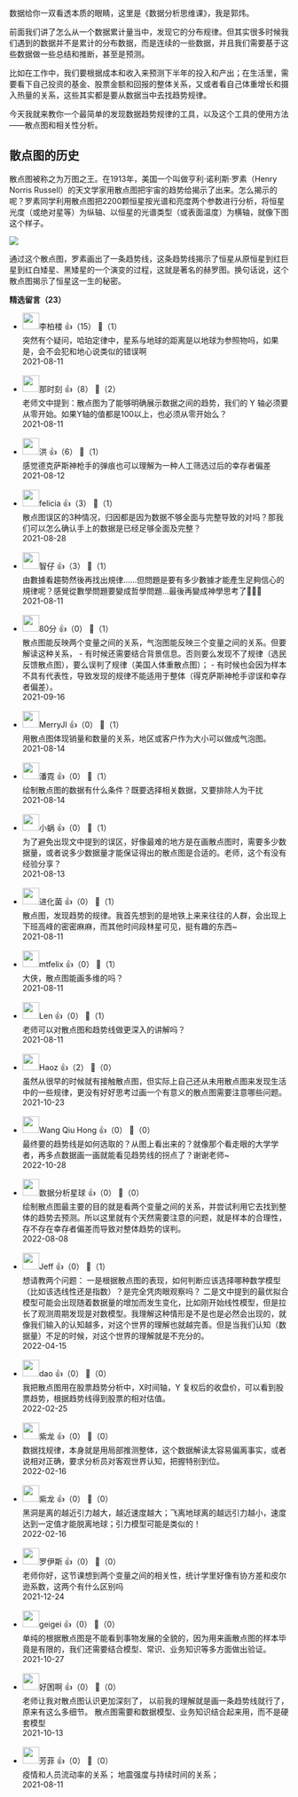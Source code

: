 数据给你一双看透本质的眼睛，这里是《数据分析思维课》，我是郭炜。

前面我们讲了怎么从一个数据累计量当中，发现它的分布规律。但其实很多时候我们遇到的数据并不是累计的分布数据，而是连续的一些数据，并且我们需要基于这些数据做一些总结和推断，甚至是预测。

比如在工作中，我们要根据成本和收入来预测下半年的投入和产出；在生活里，需要看下自己投资的基金、股票金额和回报的整体关系，又或者看自己体重增长和摄入热量的关系，这些其实都是要从数据当中去找趋势规律。

今天我就来教你一个最简单的发现数据趋势规律的工具，以及这个工具的使用方法——散点图和相关性分析。

## 散点图的历史

散点图被称之为万图之王。在1913年，美国一个叫做亨利·诺利斯·罗素（Henry Norris Russell）的天文学家用散点图把宇宙的趋势给揭示了出来。怎么揭示的呢？罗素同学利用散点图把2200颗恒星按光谱和亮度两个参数进行分析，将恒星光度（或绝对星等）为纵轴、以恒星的光谱类型（或表面温度）为横轴，就像下图这个样子。

![](https://static001.geekbang.org/resource/image/a9/ac/a9a25c00eb88a3bdcaf163d49054cfac.png?wh=731x841)

通过这个散点图，罗素画出了一条趋势线，这条趋势线揭示了恒星从原恒星到红巨星到红白矮星、黑矮星的一个演变的过程，这就是著名的赫罗图。换句话说，这个散点图揭示了恒星这一生的秘密。
<div><strong>精选留言（23）</strong></div><ul>
<li><img src="https://static001.geekbang.org/account/avatar/00/29/af/63/37abbee0.jpg" width="30px"><span>李柏楼</span> 👍（15） 💬（1）<div>突然有个疑问，哈珀定律中，星系与地球的距离是以地球为参照物吗，如果是，会不会犯和地心说类似的错误啊</div>2021-08-11</li><br/><li><img src="https://static001.geekbang.org/account/avatar/00/11/8f/cf/890f82d6.jpg" width="30px"><span>那时刻</span> 👍（8） 💬（2）<div>老师文中提到：散点图为了能够明确展示数据之间的趋势，我们的 Y 轴必须要从零开始。如果Y轴的值都是100以上，也必须从零开始么？</div>2021-08-11</li><br/><li><img src="https://static001.geekbang.org/account/avatar/00/29/9b/d7/8ac0f52c.jpg" width="30px"><span>洪</span> 👍（6） 💬（1）<div>感觉德克萨斯神枪手的弹痕也可以理解为一种人工筛选过后的幸存者偏差</div>2021-08-12</li><br/><li><img src="https://thirdwx.qlogo.cn/mmopen/vi_32/WUj9OyyKJ7tSNXW9e6hn2ciasNPX0aqZB1VicyPgDZicicTVB2DrAAwm2m0IOVxW2FcxDmtuAZEt2BhQ4uCDqGlvfw/132" width="30px"><span>felicia</span> 👍（3） 💬（1）<div>散点图误区的3种情况，归因都是因为数据不够全面与完整导致的对吗？那我们可以怎么确认手上的数据是已经足够全面及完整？</div>2021-08-28</li><br/><li><img src="https://static001.geekbang.org/account/avatar/00/29/89/e0/b94ef097.jpg" width="30px"><span>智仔</span> 👍（3） 💬（1）<div>由數據看趨勢然後再找出規律……但問題是要有多少數據才能產生足夠信心的規律呢？感覺從數學問題要變成哲學問題…最後再變成神學思考了🤣🤣🤣</div>2021-08-11</li><br/><li><img src="https://static001.geekbang.org/account/avatar/00/19/69/18/74c57d42.jpg" width="30px"><span>80分</span> 👍（0） 💬（1）<div>散点图能反映两个变量之间的关系，气泡图能反映三个变量之间的关系。但要解读这种关系，
  - 有时候还需要结合背景信息。否则要么发现不了规律（选民反馈散点图），要么误判了规律（美国人体重散点图）；
  - 有时候也会因为样本不具有代表性，导致发现的规律不能适用于整体（得克萨斯神枪手谬误和幸存者偏差）。</div>2021-09-16</li><br/><li><img src="https://static001.geekbang.org/account/avatar/00/29/82/8c/5bcf9b62.jpg" width="30px"><span>MerryJI</span> 👍（0） 💬（1）<div>用散点图体现销量和数量的关系，地区或客户作为大小可以做成气泡图。</div>2021-08-14</li><br/><li><img src="https://static001.geekbang.org/account/avatar/00/1a/2b/04/3d308d13.jpg" width="30px"><span>潘霓</span> 👍（0） 💬（1）<div>绘制散点图的数据有什么条件？既要选择相关数据，又要排除人为干扰</div>2021-08-14</li><br/><li><img src="https://static001.geekbang.org/account/avatar/00/29/92/cc/eaf9d35b.jpg" width="30px"><span>小蜗</span> 👍（0） 💬（1）<div>为了避免出现文中提到的误区，好像最难的地方是在画散点图时，需要多少数据量，或者说多少数据量才能保证得出的散点图是合适的。老师，这个有没有经验分享？</div>2021-08-13</li><br/><li><img src="https://static001.geekbang.org/account/avatar/00/13/7b/bd/ccb37425.jpg" width="30px"><span>进化菌</span> 👍（0） 💬（1）<div>散点图，发现趋势的规律。我首先想到的是地铁上来来往往的人群，会出现上下班高峰的密密麻麻，而其他时间段林星可见，挺有趣的东西~</div>2021-08-11</li><br/><li><img src="https://static001.geekbang.org/account/avatar/00/0f/f5/31/bbb513ba.jpg" width="30px"><span>mtfelix</span> 👍（0） 💬（1）<div>大侠，散点图能画多维的吗？</div>2021-08-11</li><br/><li><img src="https://static001.geekbang.org/account/avatar/00/29/7f/f8/450088e8.jpg" width="30px"><span>Len</span> 👍（0） 💬（1）<div>老师可以对散点图和趋势线做更深入的讲解吗？</div>2021-08-11</li><br/><li><img src="https://static001.geekbang.org/account/avatar/00/0f/9a/c9/08852337.jpg" width="30px"><span>Haoz</span> 👍（2） 💬（0）<div>虽然从很早的时候就有接触散点图，但实际上自己还从未用散点图来发现生活中的一些规律，更没有好好思考过画一个有意义的散点图需要注意哪些问题。</div>2021-10-23</li><br/><li><img src="https://thirdwx.qlogo.cn/mmopen/vi_32/Q0j4TwGTfTKWul4t0ywUJ2tOMbrEZJuS9JcJ1LaZ7ibepCSwAz5JbzoiaqiapStQY6oW4W8CV44I5QN9AhFlvRvQA/132" width="30px"><span>Wang Qiu Hong</span> 👍（0） 💬（0）<div>最终要的趋势线是如何选取的？从图上看出来的？就像那个看走眼的大学学者，再多点数据画一画就能看见趋势线的拐点了？谢谢老师~</div>2022-10-28</li><br/><li><img src="https://thirdwx.qlogo.cn/mmopen/vi_32/DYAIOgq83ereJyiaSxL3tT0Hj33IGGibN0FoctRayEELYhMlqhGQ4jx8HLdfDyuEud4VYXQyv7MHHloLx4zZUC4Q/132" width="30px"><span>数据分析星球</span> 👍（0） 💬（0）<div>绘制散点图最主要的目的就是看两个变量之间的关系，并尝试利用它去找到整体的趋势去预测。所以这里就有个天然需要注意的问题，就是样本的合理性，存不存在幸存者偏差而导致对整体趋势的误判。</div>2022-08-08</li><br/><li><img src="https://static001.geekbang.org/account/avatar/00/2b/b7/1c/b5c9456b.jpg" width="30px"><span>Jeff</span> 👍（0） 💬（1）<div>想请教两个问题：
一是根据散点图的表现，如何判断应该选择哪种数学模型（比如该选线性还是指数）？是完全凭肉眼观察吗？
二是文中提到的最优拟合模型可能会出现随着数据量的增加而发生变化，比如刚开始线性模型，但是拉长了观测周期发现是对数模型。我理解这种情形是不是也是必然会出现的，就像我们输入的认知越多，对这个世界的理解也就越完善。但是当我们认知（数据量）不足的时候，对这个世界的理解就是不充分的。</div>2022-04-15</li><br/><li><img src="https://static001.geekbang.org/account/avatar/00/10/99/87/5066026c.jpg" width="30px"><span>dao</span> 👍（0） 💬（0）<div>我把散点图用在股票趋势分析中，X时间轴，Y 复权后的收盘价，可以看到股票趋势，根据趋势线得到股票的相对估值。</div>2022-02-25</li><br/><li><img src="http://thirdwx.qlogo.cn/mmopen/vi_32/DYAIOgq83eqXSb2jAzlMM0JdTjWrNiaq2uR9eeloBYp906POddb9evmuj5f4CUoO6ge8TibibwtZicnl1sRHic9rW7g/132" width="30px"><span>紫龙</span> 👍（0） 💬（0）<div>数据找规律，本身就是用局部推测整体，这个数据解读太容易偏离事实，或者说相对正确，要求分析员对客观世界认知，把握特别到位。</div>2022-02-16</li><br/><li><img src="http://thirdwx.qlogo.cn/mmopen/vi_32/DYAIOgq83eqXSb2jAzlMM0JdTjWrNiaq2uR9eeloBYp906POddb9evmuj5f4CUoO6ge8TibibwtZicnl1sRHic9rW7g/132" width="30px"><span>紫龙</span> 👍（0） 💬（0）<div>黑洞是离的越近引力越大，越近速度越大；飞离地球离的越远引力越小，速度达到一定值才能脱离地球；引力模型可能是类似的！</div>2022-02-16</li><br/><li><img src="" width="30px"><span>罗伊斯</span> 👍（0） 💬（0）<div>老师你好，这节课想到两个变量之间的相关性，统计学里好像有协方差和皮尔逊系数，这两个有什么区别吗</div>2021-12-24</li><br/><li><img src="https://static001.geekbang.org/account/avatar/00/2a/dd/07/2a969ace.jpg" width="30px"><span>geigei</span> 👍（0） 💬（0）<div>单纯的根据散点图是不能看到事物发展的全貌的，因为用来画散点图的样本毕竟是有限的，我们还需要结合模型、常识、业务知识等多方面做出验证。</div>2021-10-27</li><br/><li><img src="https://static001.geekbang.org/account/avatar/00/1f/f5/72/8cbc5cb3.jpg" width="30px"><span>好困啊</span> 👍（0） 💬（0）<div>老师让我对散点图认识更加深刻了， 以前我的理解就是画一条趋势线就行了，原来有这么多细节。
散点图需要和数据模型、业务知识结合起来用，而不是硬套模型</div>2021-10-13</li><br/><li><img src="https://static001.geekbang.org/account/avatar/00/29/7f/6d/5f0e2815.jpg" width="30px"><span>芳菲</span> 👍（0） 💬（0）<div>疫情和人员流动率的关系；
地震强度与持续时间的关系；</div>2021-08-11</li><br/>
</ul>